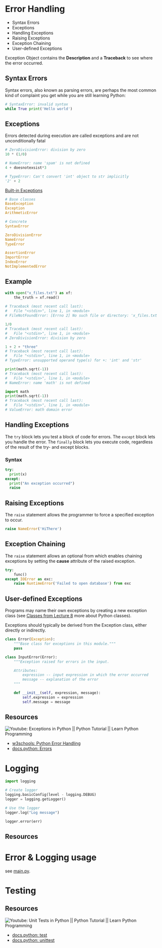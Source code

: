 # Error Handling

- Syntax Errors
- Exceptions
- Handling Exceptions
- Raising Exceptions
- Exception Chaining
- User-defined Exceptions

Exception Object contains the **Description** and a **Traceback** to see where the error occurred.

## Syntax Errors

Syntax errors, also known as parsing errors, are perhaps the most common kind of complaint you get while you are still learning Python:

```python
# SyntaxError: invalid syntax
while True print('Hello world')
```

## Exceptions

Errors detected during execution are called exceptions and are not unconditionally fatal

```python
# ZeroDivisionError: division by zero
10 * (1/0)

# NameError: name 'spam' is not defined
4 + doesnotexsist*3

# TypeError: Can't convert 'int' object to str implicitly
'2' + 2
```

[Built-in Exceptions](https://docs.python.org/3/library/exceptions.html#bltin-exceptions)

```python
# Base classes
BaseException
Exception
ArithmeticError

# Concrete
SyntaxError

ZeroDivisionError
NameError
TypeError

AssertionError
ImportError
IndexError
NotImplementedError
```

## Example

```python
with open("x_files.txt") as xf:
    the_truth = xf.read()
 
# Traceback (most recent call last):
#   File "<stdin>", line 1, in <module>
# FileNotFoundError: [Errno 2] No such file or directory: 'x_files.txt'

1/0
# Traceback (most recent call last):
#   File "<stdin>", line 1, in <module>
# ZeroDivisionError: division by zero

1 + 2 + "three"
# Traceback (most recent call last):
#   File "<stdin>", line 1, in <module>
# TypeError: unsupported operand type(s) for +: 'int' and 'str'

print(math.sqrt(-1))
# Traceback (most recent call last):
#   File "<stdin>", line 1, in <module>
# NameError: name 'math' is not defined

import math
print(math.sqrt(-1))
# Traceback (most recent call last):
#   File "<stdin>", line 1, in <module>
# ValueError: math domain error
```

## Handling Exceptions

The `try` block lets you test a block of code for errors.
The `except` block lets you handle the error.
The `finally` block lets you execute code, regardless of the result of the try- and except blocks.

### Syntax

```python
try:
  print(x)
except:
  print("An exception occurred")
  raise
```

## Raising Exceptions

The `raise` statement allows the programmer to force a specified exception to occur.

```python
raise NameError('HiThere')
```

## Exception Chaining

The `raise` statement allows an optional from which enables chaining exceptions by setting the __cause__ attribute of the raised exception. 

```python
try:
    func()
except IOError as exc:
    raise RuntimeError('Failed to open database') from exc
```

## User-defined Exceptions

Programs may name their own exceptions by creating a new exception class (see [Classes from Lecture 8](/lecture-8/) more about Python classes). 

Exceptions should typically be derived from the Exception class, either directly or indirectly.

```python
class Error(Exception):
    """Base class for exceptions in this module."""
    pass

class InputError(Error):
    """Exception raised for errors in the input.

    Attributes:
        expression -- input expression in which the error occurred
        message -- explanation of the error
    """

    def __init__(self, expression, message):
        self.expression = expression
        self.message = message
```

## Resources

![Youtube: Exceptions in Python || Python Tutorial || Learn Python Programming](https://www.youtube.com/watch?v=nlCKrKGHSSk&list=PLi01XoE8jYohWFPpC17Z-wWhPOSuh8Er-&index=32)

- [w3schools: Python Error Handling](https://www.w3schools.com/python/gloss_python_error_handling.asp#:~:text=When%20an%20error%20occurs%2C%20or%20exception%20as%20we,raise%20an%20error%2C%20because%20x%20is%20not%20defined%3A)
- [docs.python: Errors](https://docs.python.org/3/tutorial/errors.html)

# Logging


```python
import logging

# Create logger
logging.basicConfig(level - logging.DEBUG)
logger = logging.getLogger()

# Use the logger
logger.log("Log message")

logger.error(err)
```

## Resources


# Error & Logging usage

see [main.py](main.py).


# Testing


## Resources

![Youtube: Unit Tests in Python || Python Tutorial || Learn Python Programming](https://www.youtube.com/watch?v=1Lfv5tUGsn8&list=PLi01XoE8jYohWFPpC17Z-wWhPOSuh8Er-&index=31)

- [docs.python: test](https://docs.python.org/3/library/test.html)
- [docs.python: unittest](https://docs.python.org/3/library/unittest.html)
